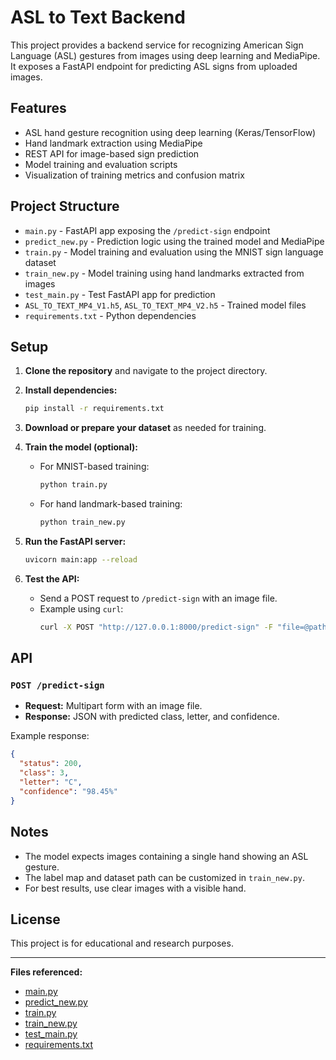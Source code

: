 # ASL to Text Backend

This project provides a backend service for recognizing American Sign Language (ASL) gestures from images using deep learning and MediaPipe. It exposes a FastAPI endpoint for predicting ASL signs from uploaded images.

## Features

- ASL hand gesture recognition using deep learning (Keras/TensorFlow)
- Hand landmark extraction using MediaPipe
- REST API for image-based sign prediction
- Model training and evaluation scripts
- Visualization of training metrics and confusion matrix

## Project Structure

- `main.py` - FastAPI app exposing the `/predict-sign` endpoint
- `predict_new.py` - Prediction logic using the trained model and MediaPipe
- `train.py` - Model training and evaluation using the MNIST sign language dataset
- `train_new.py` - Model training using hand landmarks extracted from images
- `test_main.py` - Test FastAPI app for prediction
- `ASL_TO_TEXT_MP4_V1.h5`, `ASL_TO_TEXT_MP4_V2.h5` - Trained model files
- `requirements.txt` - Python dependencies

## Setup

1. **Clone the repository** and navigate to the project directory.

2. **Install dependencies:**
   ```sh
   pip install -r requirements.txt
   ```

3. **Download or prepare your dataset** as needed for training.

4. **Train the model (optional):**
   - For MNIST-based training:
     ```sh
     python train.py
     ```
   - For hand landmark-based training:
     ```sh
     python train_new.py
     ```

5. **Run the FastAPI server:**
   ```sh
   uvicorn main:app --reload
   ```

6. **Test the API:**
   - Send a POST request to `/predict-sign` with an image file.
   - Example using `curl`:
     ```sh
     curl -X POST "http://127.0.0.1:8000/predict-sign" -F "file=@path_to_image.jpg"
     ```

## API

### `POST /predict-sign`

- **Request:** Multipart form with an image file.
- **Response:** JSON with predicted class, letter, and confidence.

Example response:
```json
{
  "status": 200,
  "class": 3,
  "letter": "C",
  "confidence": "98.45%"
}
```

## Notes

- The model expects images containing a single hand showing an ASL gesture.
- The label map and dataset path can be customized in `train_new.py`.
- For best results, use clear images with a visible hand.

## License

This project is for educational and research purposes.

---

**Files referenced:**
- [main.py](main.py)
- [predict_new.py](predict_new.py)
- [train.py](train.py)
- [train_new.py](train_new.py)
- [test_main.py](test_main.py)
- [requirements.txt](requirements.txt)
